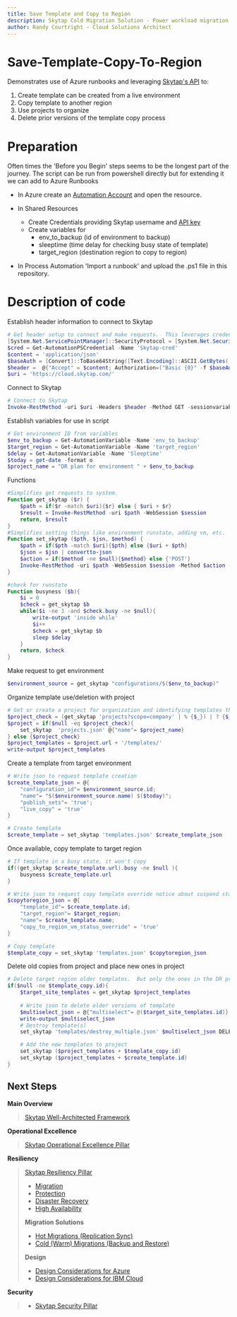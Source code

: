 ```yaml
---
title: Save Template and Copy to Region
description: Skytap Cold Migration Solution - Power workload migration using Azure Runbooks and Skytap APIs
author: Randy Courtright - Cloud Solutions Architect
---
```


# Save-Template-Copy-To-Region

Demonstrates use of Azure runbooks and leveraging [Skytap's API](https://help.skytap.com/api-quick-start.html#rest-api-quick-start) to: 
1. Create template can be created from a live environment
1. Copy template to another region
1. Use projects to organize
1. Delete prior versions of the template copy process

# Preparation 

Often times the 'Before you Begin' steps seems to be the longest part of the journey.  The script can be run from powershell directly but for extending it we can add to Azure Runbooks 

- In Azure create an [Automation Account](https://learn.microsoft.com/en-us/azure/automation/automation-create-standalone-account?tabs=azureportal) and open the resource.
- In Shared Resources 
    - Create Credentials providing Skytap username and [API key](https://help.skytap.com/kb-find-api-token.html)
    - Create variables for 
      - env_to_backup (id of environment to backup)
      - sleeptime (time delay for checking busy state of template)
      - target_region (destination region to copy to region)

- In Process Automation 'Import a runbook' and upload the .ps1 file in this repository.
  
# Description of code

Establish header information to connect to Skytap

``` powershell
# Get header setup to connect and make requests.  This leverages credential assets already in Azure
[System.Net.ServicePointManager]::SecurityProtocol = [System.Net.SecurityProtocolType] 'Tls12'
$cred = Get-AutomationPSCredential -Name 'Skytap-cred'
$content = 'application/json'
$baseAuth = [Convert]::ToBase64String([Text.Encoding]::ASCII.GetBytes(("{0}:{1}" -f $cred.UserName, $cred.GetNetworkCredential().Password)))
$header =  @{"Accept" = $content; Authorization=("Basic {0}" -f $baseAuth); "Content_type" = $content}
$uri = 'https://cloud.skytap.com/'
```

Connect to Skytap

``` powershell
# Connect to Skytap
Invoke-RestMethod -uri $uri -Headers $header -Method GET -sessionvariable session
```

Establish variables for use in script
``` powershell
# Get environment ID from variables
$env_to_backup = Get-AutomationVariable -Name 'env_to_backup'
$target_region = Get-AutomationVariable -Name 'target_region'
$delay = Get-AutomationVariable -Name 'Sleeptime'
$today = get-date -format o
$project_name = "DR plan for environment " + $env_to_backup
```

Functions
``` powershell
#Simplifies get requests to system.  
Function get_skytap ($r) {
    $path = if($r -match $uri){$r} else { $uri + $r}
	$result = Invoke-RestMethod -uri $path -WebSession $session 
	return, $result
}
#Simplifies setting things like environment runstate, adding vm, etc.
Function set_skytap ($pth, $jsn, $method) {
    $path = if($pth -match $uri){$pth} else {$uri + $pth}
    $json = $jsn | convertto-json
    $action = if($method -ne $null){$method} else {'POST'}
   	Invoke-RestMethod -uri $path -WebSession $session -Method $action -body $json -ContentType $content
}

#check for runstate
Function busyness ($b){
	$i = 0
	$check = get_skytap $b
	while($i -ne 3 -and $check.busy -ne $null){
		write-output 'inside while'
		$i++
		$check = get_skytap $b
		sleep $delay
	}
	return, $check
}
```
Make request to get environment
``` powershell
$environment_source = get_skytap "configurations/$($env_to_backup)"
```
Organize template use/deletion with project
``` powershell
# Get or create a project for organization and identifying templates that are a part of the backup process.
$project_check = (get_skytap 'projects?scope=company' | % {$_}) | ? {$_.name -like $project_name}
$project = if($null -eq $project_check){
	set_skytap  'projects.json' @{"name"= $project_name}
} else {$project_check}
$project_templates = $project.url + '/templates/'
write-output $project_templates
```
Create a template from target environment
``` powershell
# Write json to request template creation
$create_template_json = @{
    "configuration_id"= $environment_source.id;
	"name"= "$($environment_source.name) $($today)";
    "publish_sets"= 'true';
    "live_copy" = 'true'
}

# Create template 
$create_template = set_skytap 'templates.json' $create_template_json
```
Once available, copy template to target region
``` powershell
# If template in a busy state, it won't copy
if((get_skytap $create_template.url).busy -ne $null ){ 
	busyness $create_template.url
}

# Write json to request copy template override notice about suspend state of vm
$copytoregion_json = @{
    "template_id"= $create_template.id;
    "target_region"= $target_region;
	"name"= $create_template.name;
	"copy_to_region_vm_status_override" = 'true'
}

# Copy template
$template_copy = set_skytap 'templates.json' $copytoregion_json
```
Delete old copies from project and place new ones in project
``` powershell
# Delete target region older templates.  But only the ones in the DR project
if($null -ne $template_copy.id){
	$target_site_templates = get_skytap $project_templates 
	
	# Write json to delete older versions of template
	$multiselect_json = @{"multiselect"= @($target_site_templates.id)}
	write-output $multiselect_json
	# Destroy template(s)
	set_skytap 'templates/destroy_multiple.json' $multiselect_json DELETE

	# Add the new templates to project
	set_skytap ($project_templates + $template_copy.id)
	set_skytap ($project_templates + $create_template.id)
}
```
## Next Steps

**Main Overview**
> [Skytap Well-Architected Framework](../../../)

**Operational Excellence**
>[Skytap Operational Excellence Pillar](../../../operations/)

**Resiliency**
>[Skytap Resiliency Pillar](../)
>* [Migration](../migrations)
>* [Protection](../backups)
>* [Disaster Recovery](../disaster-recovery)
>* [High Availability](../ibmi-disaster-recovery)
>
>**Migration Solutions**
>* [Hot Migrations (Replication Sync)](../solutions/hot-migrations)
>* [Cold (Warm) Migrations (Backup and Restore)](../solutions/cold-migrations)
>
>**Design**
>* [Design Considerations for Azure](../design-considerations-azure)
>* [Design Considerations for IBM Cloud](../design-considerations-ibm)

**Security**
> * [Skytap Security Pillar](../../../security/)


